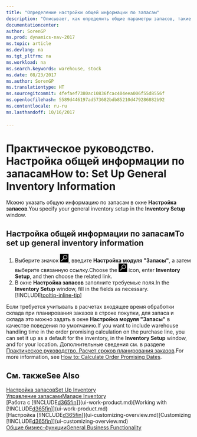 ```yaml
---
title: "Определение настройки общей информации по запасам"
description: "Описывает, как определить общие параметры запасов, такие как серии номеров и склады, чтобы вы могли, например, управлять своими складами или запасами."
documentationcenter: 
author: SorenGP
ms.prod: dynamics-nav-2017
ms.topic: article
ms.devlang: na
ms.tgt_pltfrm: na
ms.workload: na
ms.search.keywords: warehouse, stock
ms.date: 08/23/2017
ms.author: SorenGP
ms.translationtype: HT
ms.sourcegitcommit: 4fefaef7380ac10836fcac404eea006f55d8556f
ms.openlocfilehash: 5589d446197ad573682bdb85210d479286882b92
ms.contentlocale: ru-ru
ms.lasthandoff: 10/16/2017

---
```

# <a name="how-to-set-up-general-inventory-information"></a><span data-ttu-id="e367e-103">Практическое руководство. Настройка общей информации по запасам</span><span class="sxs-lookup"><span data-stu-id="e367e-103">How to: Set Up General Inventory Information</span></span>
<span data-ttu-id="e367e-104">Можно указать общую информацию по запасам в окне **Настройка запасов**.</span><span class="sxs-lookup"><span data-stu-id="e367e-104">You specify your general inventory setup in the **Inventory Setup** window.</span></span>

## <a name="to-set-up-general-inventory-information"></a><span data-ttu-id="e367e-105">Настройка общей информации по запасам</span><span class="sxs-lookup"><span data-stu-id="e367e-105">To set up general inventory information</span></span>
1. <span data-ttu-id="e367e-106">Выберите значок ![Поиск страницы или отчета](media/ui-search/search_small.png "Значок поиска страницы или отчета"), введите **Настройка модуля "Запасы"**, а затем выберите связанную ссылку.</span><span class="sxs-lookup"><span data-stu-id="e367e-106">Choose the ![Search for Page or Report](media/ui-search/search_small.png "Search for Page or Report icon") icon, enter **Inventory Setup**, and then choose the related link.</span></span>
2. <span data-ttu-id="e367e-107">В окне **Настройка запасов** заполните требуемые поля.</span><span class="sxs-lookup"><span data-stu-id="e367e-107">In the **Inventory Setup** window, fill in the fields as necessary.</span></span> [!INCLUDE[tooltip-inline-tip](includes/tooltip-inline-tip_md.md)]

<span data-ttu-id="e367e-108">Если требуется учитывать в расчетах входящее время обработки склада при планирования заказов в строке покупки, для запаса и склада это можно задать в окне **Настройка модуля "Запасы"** в качестве поведения по умолчанию.</span><span class="sxs-lookup"><span data-stu-id="e367e-108">If you want to include warehouse handling time in the order promising calculation on the purchase line, you can set it up as a default for the inventory, in the **Inventory Setup** window, and for your location.</span></span> <span data-ttu-id="e367e-109">Дополнительные сведения см. в разделе [Практическое руководство. Расчет сроков планирования заказов](sales-how-to-calculate-order-promising-dates.md).</span><span class="sxs-lookup"><span data-stu-id="e367e-109">For more information, see [How to: Calculate Order Promising Dates](sales-how-to-calculate-order-promising-dates.md).</span></span>  

## <a name="see-also"></a><span data-ttu-id="e367e-110">См. также</span><span class="sxs-lookup"><span data-stu-id="e367e-110">See Also</span></span>
[<span data-ttu-id="e367e-111">Настройка запасов</span><span class="sxs-lookup"><span data-stu-id="e367e-111">Set Up Inventory</span></span>](inventory-setup-inventory.md)  
[<span data-ttu-id="e367e-112">Управление запасами</span><span class="sxs-lookup"><span data-stu-id="e367e-112">Manage Inventory</span></span>](inventory-manage-inventory.md)  
<span data-ttu-id="e367e-113">[Работа с [!INCLUDE[d365fin](includes/d365fin_md.md)]](ui-work-product.md)</span><span class="sxs-lookup"><span data-stu-id="e367e-113">[Working with [!INCLUDE[d365fin](includes/d365fin_md.md)]](ui-work-product.md)</span></span>  
<span data-ttu-id="e367e-114">[Настройка [!INCLUDE[d365fin](includes/d365fin_md.md)]](ui-customizing-overview.md)</span><span class="sxs-lookup"><span data-stu-id="e367e-114">[Customizing [!INCLUDE[d365fin](includes/d365fin_md.md)]](ui-customizing-overview.md)</span></span>  
[<span data-ttu-id="e367e-115">Общие бизнес-функции</span><span class="sxs-lookup"><span data-stu-id="e367e-115">General Business Functionality</span></span>](ui-across-business-areas.md)

